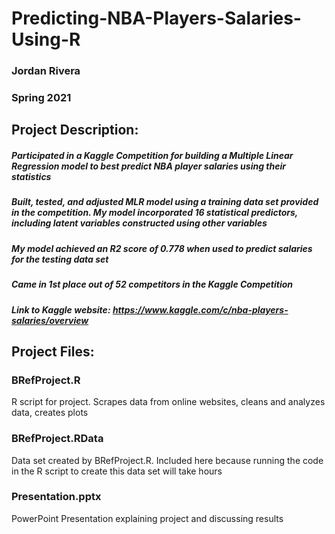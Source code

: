 # Predicting-NBA-Players-Salaries-Using-R
### Jordan Rivera
### Spring 2021

## Project Description:
##### Participated in a Kaggle Competition for building a Multiple Linear Regression model to best predict NBA player salaries using their statistics
##### Built, tested, and adjusted MLR model using a training data set provided in the competition. My model incorporated 16 statistical predictors, including latent variables constructed using other variables
##### My model achieved an R2 score of 0.778 when used to predict salaries for the testing data set
##### Came in 1st place out of 52 competitors in the Kaggle Competition
##### Link to Kaggle website: https://www.kaggle.com/c/nba-players-salaries/overview


## Project Files:
### BRefProject.R
R script for project. Scrapes data from online websites, cleans and analyzes data, creates plots
### BRefProject.RData
Data set created by BRefProject.R. Included here because running the code in the R script to create this data set will take hours
### Presentation.pptx
PowerPoint Presentation explaining project and discussing results
